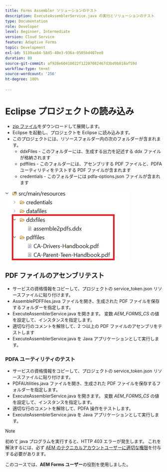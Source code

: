 ```yaml
---
title: Forms Assembler ソリューションのテスト
description: ExecuteAssemblerService.java の実行とソリューションのテスト
type: Documentation
role: Developer
level: Beginner, Intermediate
version: Cloud Service
feature: Adaptive Forms
topic: Development
exl-id: 5139aa84-58d5-40e3-936a-0505bd407ee8
duration: 80
source-git-commit: af928e60410022f12207082467d3bd9b818af59d
workflow-type: tm+mt
source-wordcount: '256'
ht-degree: 100%

---
```


# Eclipse プロジェクトの読み込み

* [zip ファイル](./assets/pdf-manipulation.zip)をダウンロードして展開します。
* Eclipse を起動し、プロジェクトを Eclipse に読み込みます。
* このプロジェクトには、リソースフォルダー内の次のフォルダーが含まれます。
   * ddxFiles - このフォルダーには、生成する出力を記述する ddx ファイルが格納されます
   * pdffiles - このフォルダーには、アセンブリする PDF ファイルと、PDFA ユーティリティをテストする PDF ファイルが含まれます
   * credentials - このフォルダーには pdfa-options.json ファイルが含まれます

![resources-file](./assets/resources.png)

## PDF ファイルのアセンブリテスト

* サービスの資格情報をコピーして、プロジェクトの service_token.json リソースファイルに貼り付けます。
* AssemblePDFFiles.java ファイルを開き、生成された PDF ファイルを保存するフォルダーを指定します。
* ExecuteAssemblerService.java を開きます。 変数 _AEM_FORMS_CS_ の値を設定して、インスタンスを指定します。
* 適切な行のコメントを解除して、2 つ以上の PDF ファイルのアセンブリをテストします
* ExecuteAssemblerService.java を Java アプリケーションとして実行します。

### PDFA ユーティリティのテスト

* サービスの資格情報をコピーして、プロジェクトの service_token.json リソースファイルに貼り付けます。
* PDFAUtilities.java ファイルを開き、生成された PDF ファイルを保存するフォルダーを指定します。
* ExecuteAssemblerService.java を開きます。 変数 _AEM_FORMS_CS_ の値を設定して、インスタンスを指定します。
* 適切な行のコメントを解除して、PDFA 操作をテストします。
* ExecuteAssemblerService.java を Java アプリケーションとして実行します。



>[!NOTE]
> 初めて java プログラムを実行すると、HTTP 403 エラーが発生します。 これを解決するには、必ず [AEM のテクニカルアカウントユーザーに適切な権限](https://experienceleague.adobe.com/docs/experience-manager-learn/getting-started-with-aem-headless/authentication/service-credentials.html?lang=ja#configure-access-in-aem)を付与する必要があります。

このコースでは、**AEM Forms ユーザー**&#x200B;の役割を使用しました。
